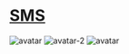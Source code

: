# <a href="https://sms.jessejesse.com">SMS</a>

![avatar](https://github.com/sudo-self/sms/assets/119916323/d8b3b401-5f46-4e5c-b8eb-f3fbca67be1f)
![avatar-2](https://github.com/sudo-self/sms/assets/119916323/5ccf8377-0434-47d2-81d0-2ba5995430bc)
![avatar](https://github.com/sudo-self/sms/assets/119916323/c8fc2255-26fc-4941-a9f9-61026fe2aa8e)
